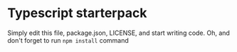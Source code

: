 # Typescript starterpack

Simply edit this file, package.json, LICENSE, and start writing code.
Oh, and don't forget to run `npm install` command